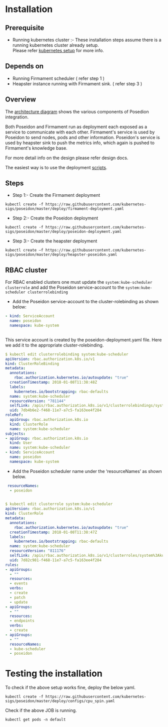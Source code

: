 # Installation

## Prerequisite
   * Running kubernetes cluster :- These installation steps assume there is a running kubernetes cluster already setup.   
     Please refer [kubernetes setup](https://kubernetes.io/docs/setup/) for more info.
   
## Depends on 
   * Running Firmament scheduler ( refer step 1 )
   * Heapster instance running with Firmament sink. ( refer step 3 )
  

## Overview
   The [architecture diagram](https://github.com/kubernetes-sigs/poseidon/tree/script_changes#design) shows the various components of Posedion integration.
   
   Both Poseidon and Firmament run as deployment each exposed as a service to communicate with each other.
   Firmament's service is used by Poseidon to send nodes, pods and other information. 
   Poseidon's service is used by heapster sink to push the metrics info, which again is pushed to Firmament's knowledge base.
   
   For more detail info on the design please refer design docs.
   
   
  The easiest way is to use the deployment [scripts](../../deploy/).
  
  ## Steps

  * Step 1:- Create the Firmament deployment
```
kubectl create -f https://raw.githubusercontent.com/kubernetes-sigs/poseidon/master/deploy/firmament-deployment.yaml

```
  * Step 2:- Create the Poseidon deployment
```
kubectl create -f https://raw.githubusercontent.com/kubernetes-sigs/poseidon/master/deploy/poseidon-deployment.yaml

```
  * Step 3:- Create the heapster deployment
 
```
kubectl create –f https://raw.githubusercontent.com/kubernetes-sigs/poseidon/master/deploy/heapster-poseidon.yaml

```

## RBAC cluster

   For RBAC enabled clusters one must update the ```system:kube-scheduler clusterrole``` and add the Poseidon service-account to 
   the ```system:kube-scheduler clusterrolebinding ```
   
   
   * Add the Poseidon service-account to the cluster-rolebinding as shown below: 
   
```yaml
- kind: ServiceAccount
  name: poseidon
  namespace: kube-system
  
```  
This service account is created by the poseidon-deployment.yaml file.
Here we add it to the appropriate cluster-rolebinding.
     
```yaml
$ kubectl edit clusterrolebinding system:kube-scheduler
apiVersion: rbac.authorization.k8s.io/v1
kind: ClusterRoleBinding
metadata:
  annotations:
    rbac.authorization.kubernetes.io/autoupdate: "true"
  creationTimestamp: 2018-01-08T11:38:48Z
  labels:
    kubernetes.io/bootstrapping: rbac-defaults
  name: system:kube-scheduler
  resourceVersion: "781144"
  selfLink: /apis/rbac.authorization.k8s.io/v1/clusterrolebindings/system%3Akube-scheduler
  uid: 7db4b6e2-f468-11e7-a7c5-fa163ee4f284
roleRef:
  apiGroup: rbac.authorization.k8s.io
  kind: ClusterRole
  name: system:kube-scheduler
subjects:
- apiGroup: rbac.authorization.k8s.io
  kind: User
  name: system:kube-scheduler
- kind: ServiceAccount
  name: poseidon
  namespace: kube-system

```

  * Add the Poseidon scheduler name under the ‘resourceNames’ as shown below.
```yaml
 resourceNames:
  - poseidon
  
```
```yaml
$ kubectl edit clusterrole system:kube-scheduler
apiVersion: rbac.authorization.k8s.io/v1
kind: ClusterRole
metadata:
  annotations:
    rbac.authorization.kubernetes.io/autoupdate: "true"
  creationTimestamp: 2018-01-08T11:38:47Z
  labels:
    kubernetes.io/bootstrapping: rbac-defaults
  name: system:kube-scheduler
  resourceVersion: "811176"
  selfLink: /apis/rbac.authorization.k8s.io/v1/clusterroles/system%3Akube-scheduler
  uid: 7d82c981-f468-11e7-a7c5-fa163ee4f284
rules:
- apiGroups:
  - ""
  resources:
  - events
  verbs:
  - create
  - patch
  - update
- apiGroups:
  - ""
  resources:
  - endpoints
  verbs:
  - create
- apiGroups:
  - ""
  resourceNames:
  - kube-scheduler
  - poseidon

```

# Testing the installation
  To check if the above setup works fine, deploy the below yaml.
  
  
```
kubectl create -f https://raw.githubusercontent.com/kubernetes-sigs/poseidon/master/deploy/configs/cpu_spin.yaml

```
 Check if the above JOB is running.

```
kubectl get pods -n default
```
  
